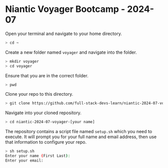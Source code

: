 # Niantic Voyager Bootcamp - 2024-07

Open your terminal and navigate to your home directory.

```bash
> cd ~
```

Create a new folder named `voyager` and navigate into the folder.

```bash
> mkdir voyager
> cd voyager
```

Ensure that you are in the correct folder.

```bash
> pwd
```

Clone your repo to this directory.

```bash
> git clone https://github.com/full-stack-devs-learn/niantic-2024-07-voyager-[your name].git
```

Navigate into your cloned repository.

```bash
> cd niantic-2024-07-voyager-[your name]
```

The repository contains a script file named `setup.sh` which you need to execute. It will
prompt you for your full name and email address, then use that information to configure
your repo.
```bash
> sh setup.sh
Enter your name (First Last):
Enter your email:
```